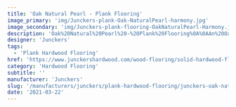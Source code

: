 ```yaml
---
title: 'Oak Natural Pearl - Plank Flooring'
image_primary: 'img/Junckers-plank-Oak-NaturalPearl-harmony.jpg'
image_secondary: 'img/Junckers-plank-flooring-OakNaturalPearl-Harmony.jpg'
description: 'Oak%20Natural%20Pearl%20-%20Plank%20Flooring%0A%0AAn%20Oak%20Plank%20toned%20with%20a%20transparent%20reflective%20very%20light%20grey%20colour.%0A%0AThis%20floor%20is%20also%20available%20as%20ships%20decking.%20The%20black%20neoprene%20strip%20placed%20between%20the%20boards%20adds%20a%20maritime%20look%20to%20the%20floor.%A0'
designer: 'Junckers'
tags:
  - 'Plank Hardwood Flooring'
href: 'https://www.junckershardwood.com/wood-flooring/solid-hardwood-flooring/plank-hardwood-flooring/product-page/oak-natural-pearl-plank-flooring'
category: 'Hardwood Flooring'
subtitle: ''
manufacturer: 'Junckers'
slug: '/manufacturers/junckers/plank-hardwood-flooring/junckers-oak-natural-pearl-plank-flooring'
date: '2021-03-22'
---
```

